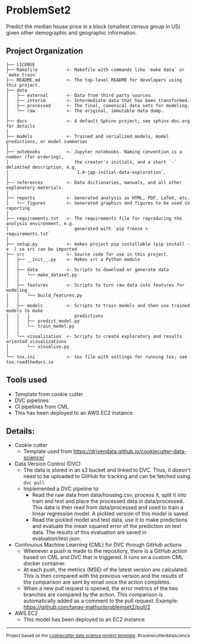 ProblemSet2
==============================

Predict the median house price in a block (smallest census group in US) given other demographic and geographic information. 

Project Organization
------------

    ├── LICENSE
    ├── Makefile           <- Makefile with commands like `make data` or `make train`
    ├── README.md          <- The top-level README for developers using this project.
    ├── data
    │   ├── external       <- Data from third party sources.
    │   ├── interim        <- Intermediate data that has been transformed.
    │   ├── processed      <- The final, canonical data sets for modeling.
    │   └── raw            <- The original, immutable data dump.
    │
    ├── docs               <- A default Sphinx project; see sphinx-doc.org for details
    │
    ├── models             <- Trained and serialized models, model predictions, or model summaries
    │
    ├── notebooks          <- Jupyter notebooks. Naming convention is a number (for ordering),
    │                         the creator's initials, and a short `-` delimited description, e.g.
    │                         `1.0-jqp-initial-data-exploration`.
    │
    ├── references         <- Data dictionaries, manuals, and all other explanatory materials.
    │
    ├── reports            <- Generated analysis as HTML, PDF, LaTeX, etc.
    │   └── figures        <- Generated graphics and figures to be used in reporting
    │
    ├── requirements.txt   <- The requirements file for reproducing the analysis environment, e.g.
    │                         generated with `pip freeze > requirements.txt`
    │
    ├── setup.py           <- makes project pip installable (pip install -e .) so src can be imported
    ├── src                <- Source code for use in this project.
    │   ├── __init__.py    <- Makes src a Python module
    │   │
    │   ├── data           <- Scripts to download or generate data
    │   │   └── make_dataset.py
    │   │
    │   ├── features       <- Scripts to turn raw data into features for modeling
    │   │   └── build_features.py
    │   │
    │   ├── models         <- Scripts to train models and then use trained models to make
    │   │   │                 predictions
    │   │   ├── predict_model.py
    │   │   └── train_model.py
    │   │
    │   └── visualization  <- Scripts to create exploratory and results oriented visualizations
    │       └── visualize.py
    │
    └── tox.ini            <- tox file with settings for running tox; see tox.readthedocs.io

Tools used
--------
- Template from cookie cutter
- DVC pipelines
- CI pipelines from CML
- This has been deployed to an AWS EC2 instance

Details:
--------
- Cookie cutter
    - Template used from https://drivendata.github.io/cookiecutter-data-science/
- Data Version Control (DVC)
    - The data is stored in an s3 bucket and linked to DVC. Thus, it doesn't need to be uploaded to GitHub for tracking and can be fetched using `dvc pull`
    - Implemented a DVC pipeline to:
        - Read the raw data from data/housing.csv, process it, split it into train and test and place the processed data in data/processed. This data is then read from data/processed and used to train a linear regression model. A pickled version of this model is saved
        - Read the pickled model and test data, use it to make predictions and evaluate the mean squared error of the prediction on test data.
        The results of this evaluation are saved in evaluation/test.json.
- Continuous Machine Learning (CML) for DVC through GitHub actions
    - Whenever a push is made to the repository, there is a GitHub action based on CML and DVC that is triggered. It runs on a custom CML docker container.
    - At each push, the metrics (MSE) of the latest version are calculated. This is then compared with the previous version and the results of the comparison are sent by email once the action completes.
    - When a new pull request is opened, the error metrics of the two branches are compared by the action. This comparison is automatically added as a comment to the pull request. Example: https://github.com/tanay-mathur/problemset2/pull/2
- AWS EC2
    - This model has been deployed to an EC2 instance

--------
<p><small>Project based on the <a target="_blank" href="https://drivendata.github.io/cookiecutter-data-science/">cookiecutter data science project template</a>. #cookiecutterdatascience</small></p>
